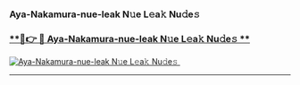 ### Aya-Nakamura-nue-leak N𝚞e L𝚎a𝚔 Nu𝚍e𝚜   

### [ **🔗👉 🔴 Aya-Nakamura-nue-leak N𝚞e L𝚎a𝚔 Nu𝚍e𝚜 **](https://taap.it/xNRuk4)  

[![Aya-Nakamura-nue-leak N𝚞e L𝚎a𝚔 Nu𝚍e𝚜 ](https://i.imgur.com/0qMVB7G.gif)](https://taap.it/xNRuk4)  

___  
